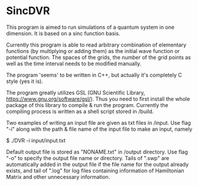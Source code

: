# SincDVR

This program is aimed to run simulations of a quantum system in one dimension. It is based on a sinc function basis.

Currently this program is able to read arbitrary combination of elementary functions (by multiplying or adding them) as the initial wave function or potential function. The spaces of the grids, the number of the grid points as well as the time interval needs to be modified manually. 

The program 'seems' to be written in C++, but actually it's completely C style (yes it is). 

The program greatly utilizes GSL (GNU Scientific Library, https://www.gnu.org/software/gsl/). Thus you need to first install the whole package of this library to compile & run the program. Currently the compiling process is written as a shell script stored in /build.

Two examples of writing an input file are given as txt files in /input. Use flag "-i" along with the path & file name of the input file to make an input, namely

$ ./DVR -i input/input.txt

Default output file is stored as "NONAME.txt" in /output directory. Use flag "-o" to specify the output file name or directory. Tails of ".swp" are automatically added in the output file if the file name for the output already exists, and tail of ".log" for log files containing information of Hamiltonian Matrix and other unnecessary information.
